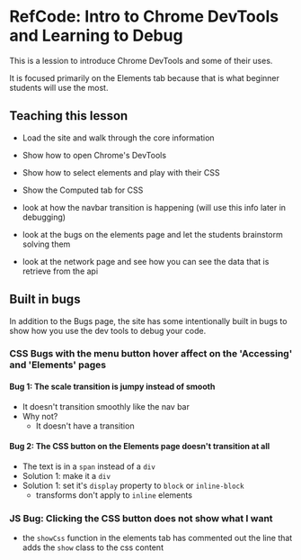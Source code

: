 # RefCode: Intro to Chrome DevTools and Learning to Debug
This is a lession to introduce Chrome DevTools and some of their uses.

It is focused primarily on the Elements tab because that is what beginner students will use the most.

## Teaching this lesson
- Load the site and walk through the core information
- Show how to open Chrome's DevTools
- Show how to select elements and play with their CSS
- Show the Computed tab for CSS

- look at how the navbar transition is happening (will use this info later in debugging)
- look at the bugs on the elements page and let the students brainstorm solving them

- look at the network page and see how you can see the data that is retrieve from the api

## Built in bugs
In addition to the Bugs page, the site has some intentionally built in bugs to show how you use the dev tools to debug your code.

### CSS Bugs with the menu button hover affect on the 'Accessing' and 'Elements' pages
#### Bug 1: The scale transition is jumpy instead of smooth
- It doesn't transition smoothly like the nav bar
- Why not?
	- It doesn't have a transition 

#### Bug 2: The CSS button on the Elements page doesn't transition at all
- The text is in a `span` instead of a `div`
- Solution 1: make it a `div`
- Solution 1: set it's `display` property to `block` or `inline-block`
	- transforms don't apply to `inline` elements

### JS Bug: Clicking the CSS button does not show what I want
- the `showCss` function in the elements tab has commented out the line that adds the `show` class to the css content
